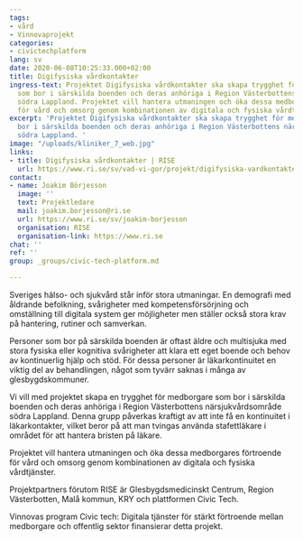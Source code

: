 ```yaml
---
tags:
- vård
- Vinnovaprojekt
categories:
- civictechplatform
lang: sv
date: 2020-06-08T10:25:33.000+02:00
title: Digifysiska vårdkontakter
ingress-text: Projektet Digifysiska vårdkontakter ska skapa trygghet för medborgare
  som bor i särskilda boenden och deras anhöriga i Region Västerbottens närsjukvårdsområde
  södra Lappland. Projektet vill hantera utmaningen och öka dessa medborgares förtroende
  för vård och omsorg genom kombinationen av digitala och fysiska vårdtjänster.
excerpt: 'Projektet Digifysiska vårdkontakter ska skapa trygghet för medborgare som
  bor i särskilda boenden och deras anhöriga i Region Västerbottens närsjukvårdsområde
  södra Lappland. '
image: "/uploads/kliniker_7_web.jpg"
links:
- title: Digifysiska vårdkontakter | RISE
  url: https://www.ri.se/sv/vad-vi-gor/projekt/digifysiska-vardkontakter-okar-tryggheten-personer-pa-sarskilda-boenden
contact:
- name: Joakim Börjesson
  image: ''
  text: Projektledare
  mail: joakim.borjesson@ri.se
  url: https://www.ri.se/sv/joakim-borjesson
  organisation: RISE
  organisation-link: https://www.ri.se
chat: ''
ref: ''
group: _groups/civic-tech-platform.md

---
```

Sveriges hälso- och sjukvård står inför stora utmaningar. En demografi med åldrande befolkning, svårigheter med kompetensförsörjning och omställning till digitala system ger möjligheter men ställer också stora krav på hantering, rutiner och samverkan.

Personer som bor på särskilda boenden är oftast äldre och multisjuka med stora fysiska eller kognitiva svårigheter att klara ett eget boende och behov av kontinuerlig hjälp och stöd. För dessa personer är läkarkontinuitet en viktig del av behandlingen, något som tyvärr saknas i många av glesbygdskommuner.

Vi vill med projektet skapa en trygghet för medborgare som bor i särskilda boenden och deras anhöriga i Region Västerbottens närsjukvårdsområde södra Lappland. Denna grupp påverkas kraftigt av att inte få en kontinuitet i läkarkontakter, vilket beror på att man tvingas använda stafettläkare i området för att hantera bristen på läkare.

Projektet vill hantera utmaningen och öka dessa medborgares förtroende för vård och omsorg genom kombinationen av digitala och fysiska vårdtjänster.

Projektpartners förutom RISE är Glesbygdsmedicinskt Centrum, Region Västerbotten, Malå kommun, KRY och plattformen Civic Tech.

Vinnovas program Civic tech: Digitala tjänster för stärkt förtroende mellan medborgare och offentlig sektor finansierar detta projekt.
